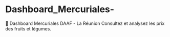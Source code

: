 # Dashboard_Mercuriales-
 🌾 Dashboard Mercuriales DAAF - La Réunion  Consultez et analysez les prix des fruits et légumes.
